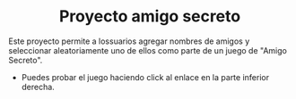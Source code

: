 <h1 align="center"> Proyecto amigo secreto </h1>

<p>Este proyecto permite a lossuarios agregar nombres de amigos y seleccionar aleatoriamente uno de ellos como parte de un juego de "Amigo Secreto".</p>

- Puedes probar el juego haciendo click al enlace en la parte inferior derecha.
